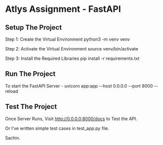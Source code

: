 # Atlys Assignment - FastAPI

## Setup The Project

Step 1: Create the Virtual Environment
python3 -m venv venv

Step 2: Activate the Virtual Environment
source venv/bin/activate

Step 3: Install the Required Libraries
pip install -r requirements.txt

## Run The Project

To start the FastAPI Server -
uvicorn app:app --host 0.0.0.0 --port 8000 --reload

## Test The Project

Once Server Runs, Visit http://0.0.0.0:8000/docs to Test the API.

Or I've written simple test cases in test_app.py file.

Sachin.
